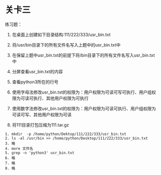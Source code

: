 # 关卡三

练习题：

1. 在桌面上创建如下目录结构:111/222/333/usr\_bin.txt

2. 将/usr/bin目录下的所有文件名写入上题中的usr\_bin.txt中

3. 在保留上题中usr\_bin.txt的前提下将/bin目录下的所有文件名写入usr\_bin.txt中

4. 分屏查看usr\_bin.txt的内容

5. 查看python3所在的行号

6. 使用字母法修改usr\_bin.txt的权限为：用户权限为可读可写可执行、用户组权限为可读可执行、其他用户权限为可执行

7. 使用数字法修改usr\_bin.txt的权限为：用户权限为可读可执行、用户组权限为可读可写、其他用户权限为可读

8. 将111目录打包压缩为111.tar.gz


```
1. mkdir  -p /home/python/Dektop/111/222/333/usr_bin.txt
2. ls -al /usr/bin >> /home/python/Desktop/111/222/333/usr_bin.txt
3. 略
4. more 文件名
5. grep -n 'python3' usr_bin.txt
6. 略
7. 略
8. 略


```


